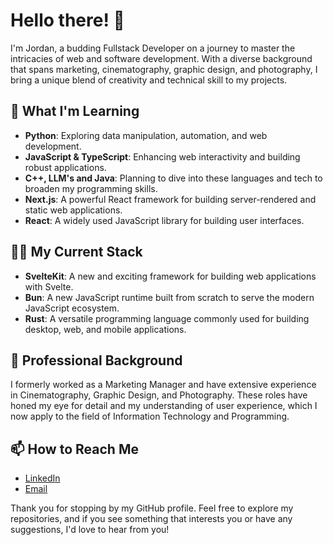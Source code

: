 # Hello there! 👋

I'm Jordan, a budding Fullstack Developer on a journey to master the intricacies of web and software development. With a diverse background that spans marketing, cinematography, graphic design, and photography, I bring a unique blend of creativity and technical skill to my projects.

## 🌱 What I'm Learning

- **Python**: Exploring data manipulation, automation, and web development.
- **JavaScript & TypeScript**: Enhancing web interactivity and building robust applications.
- **C++, LLM's and Java**: Planning to dive into these languages and tech to broaden my programming skills.
- **Next.js**: A powerful React framework for building server-rendered and static web applications.
- **React**: A widely used JavaScript library for building user interfaces.

## 👨‍💻 My Current Stack

- **SvelteKit**: A new and exciting framework for building web applications with Svelte.
- **Bun**: A new JavaScript runtime built from scratch to serve the modern JavaScript ecosystem.
- **Rust**: A versatile programming language commonly used for building desktop, web, and mobile applications.

## 💼 Professional Background

I formerly worked as a Marketing Manager and have extensive experience in Cinematography, Graphic Design, and Photography. These roles have honed my eye for detail and my understanding of user experience, which I now apply to the field of Information Technology and Programming.


## 📫 How to Reach Me

- [LinkedIn](www.linkedin.com/in/jordancr)
- [Email](hello.world@jordanrobo.xyz)

Thank you for stopping by my GitHub profile. Feel free to explore my repositories, and if you see something that interests you or have any suggestions, I'd love to hear from you!
